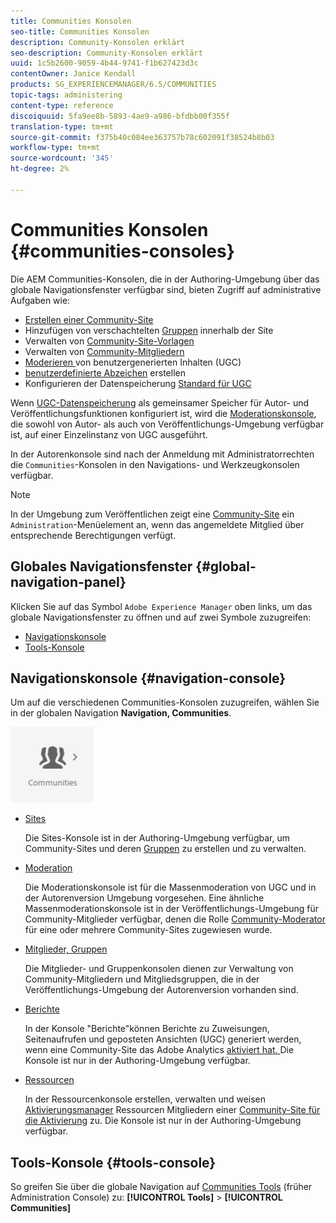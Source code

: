 ```yaml
---
title: Communities Konsolen
seo-title: Communities Konsolen
description: Community-Konsolen erklärt
seo-description: Community-Konsolen erklärt
uuid: 1c5b2600-9059-4b44-9741-f1b627423d3c
contentOwner: Janice Kendall
products: SG_EXPERIENCEMANAGER/6.5/COMMUNITIES
topic-tags: administering
content-type: reference
discoiquuid: 5fa9ee8b-5893-4ae9-a986-bfdbb00f355f
translation-type: tm+mt
source-git-commit: f375b40c084ee363757b78c602091f38524b8b03
workflow-type: tm+mt
source-wordcount: '345'
ht-degree: 2%

---
```



# Communities Konsolen {#communities-consoles}

Die AEM Communities-Konsolen, die in der Authoring-Umgebung über das globale Navigationsfenster verfügbar sind, bieten Zugriff auf administrative Aufgaben wie:

* [Erstellen einer Community-Site](sites-console.md)
* Hinzufügen von verschachtelten [Gruppen](groups.md) innerhalb der Site
* Verwalten von [Community-Site-Vorlagen](sites.md)
* Verwalten von [Community-Mitgliedern](members.md)
* [Moderieren ](moderate-ugc.md) von benutzergenerierten Inhalten (UGC)
* [benutzerdefinierte Abzeichen](badges.md) erstellen
* Konfigurieren der Datenspeicherung [Standard für UGC](srp-config.md)

Wenn [UGC-Datenspeicherung](working-with-srp.md) als gemeinsamer Speicher für Autor- und Veröffentlichungsfunktionen konfiguriert ist, wird die [Moderationskonsole](moderation.md), die sowohl von Autor- als auch von Veröffentlichungs-Umgebung verfügbar ist, auf einer Einzelinstanz von UGC ausgeführt.

In der Autorenkonsole sind nach der Anmeldung mit Administratorrechten die `Communities`-Konsolen in den Navigations- und Werkzeugkonsolen verfügbar.

>[!NOTE]
>
>In der Umgebung zum Veröffentlichen zeigt eine [Community-Site](sites-console.md) ein `Administration`-Menüelement an, wenn das angemeldete Mitglied über entsprechende Berechtigungen verfügt.

## Globales Navigationsfenster {#global-navigation-panel}

Klicken Sie auf das Symbol `Adobe Experience Manager` oben links, um das globale Navigationsfenster zu öffnen und auf zwei Symbole zuzugreifen:

* [Navigationskonsole](#navigation-console)
* [Tools-Konsole](tools.md)

## Navigationskonsole {#navigation-console}

Um auf die verschiedenen Communities-Konsolen zuzugreifen, wählen Sie in der globalen Navigation **Navigation, Communities**.

![Communities](assets/communities.png)

* [Sites](sites-console.md)

   Die Sites-Konsole ist in der Authoring-Umgebung verfügbar, um Community-Sites und deren [Gruppen](groups.md) zu erstellen und zu verwalten.

* [Moderation](moderation.md)

   Die Moderationskonsole ist für die Massenmoderation von UGC und in der Autorenversion Umgebung vorgesehen. Eine ähnliche Massenmoderationskonsole ist in der Veröffentlichungs-Umgebung für Community-Mitglieder verfügbar, denen die Rolle [Community-Moderator](users.md#publishenvironmentusersandgroups) für eine oder mehrere Community-Sites zugewiesen wurde.

* [Mitglieder, Gruppen](members.md)

   Die Mitglieder- und Gruppenkonsolen dienen zur Verwaltung von Community-Mitgliedern und Mitgliedsgruppen, die in der Veröffentlichungs-Umgebung der Autorenversion vorhanden sind.

* [Berichte](reports.md)

   In der Konsole &quot;Berichte&quot;können Berichte zu Zuweisungen, Seitenaufrufen und geposteten Ansichten (UGC) generiert werden, wenn eine Community-Site das Adobe Analytics [aktiviert hat. ](sites-console.md#analytics) Die Konsole ist nur in der Authoring-Umgebung verfügbar.

* [Ressourcen](resources.md)

   In der Ressourcenkonsole erstellen, verwalten und weisen [Aktivierungsmanager](enablement.md#communitymanagers) Ressourcen Mitgliedern einer [Community-Site für die Aktivierung](overview.md#enablement-community) zu. Die Konsole ist nur in der Authoring-Umgebung verfügbar.

## Tools-Konsole {#tools-console}

So greifen Sie über die globale Navigation auf [Communities Tools](tools.md) (früher Administration Console) zu: **[!UICONTROL Tools]** > **[!UICONTROL Communities]**
